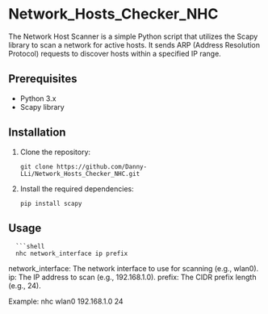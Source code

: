 # Network_Hosts_Checker_NHC
The Network Host Scanner is a simple Python script that utilizes the Scapy library to scan a network for active hosts. It sends ARP (Address Resolution Protocol) requests to discover hosts within a specified IP range.

## Prerequisites

- Python 3.x
- Scapy library

## Installation

1. Clone the repository:

   ```shell
   git clone https://github.com/Danny-LLi/Network_Hosts_Checker_NHC.git
2. Install the required dependencies:
   ```shell
   pip install scapy
## Usage
      ```shell
      nhc network_interface ip prefix
network_interface: The network interface to use for scanning (e.g., wlan0).
ip: The IP address to scan (e.g., 192.168.1.0).
prefix: The CIDR prefix length (e.g., 24).

Example:
nhc wlan0 192.168.1.0 24
